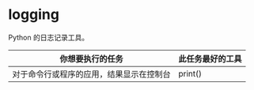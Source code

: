 # logging

Python 的日志记录工具。

| 你想要执行的任务 | 此任务最好的工具 |
| --- | --- |
| 对于命令行或程序的应用，结果显示在控制台 | print() |